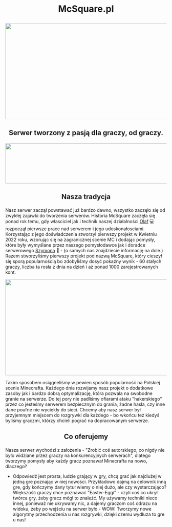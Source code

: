 # <p align="center">McSquare.pl</p>

  
<img src="https://cdn.wallpapersafari.com/45/82/XOFYQu.jpg" width="1260" height="300" style="max-width: 100%;">
  
## <p align="center">Serwer tworzony z pasją dla graczy, od graczy.</p>

<img src="https://www.seekpng.com/png/full/108-1087791_hp-bar-png-vector-transparent-stock-health-bar.png" width="1260" height="125" style="max-width: 100%;">

## <p align="center">Nasza tradycja</p>

Nasz serwer zaczął powstawać już bardzo dawno, wszystko zaczęło się od zwykłej zajawki do tworzenia serwerów. Historia McSquare zaczęła się ponad rok temu, gdy własciciel jak i technik naszej działalności <a href=https://www.linkedin.com/in/olaf-bigda-086103222/> Olaf</a> 💻 rozpoczął pierwsze prace nad serwerem i jego udoskonałosciami. Korzystając z jego doświadczenia stworzył pierwszy projekt w Kwietniu 2022 roku, wzorując się na zagranicznej scenie MC i dodając pomysły, które były wymyślane przez naszego pomysłodawce jak i doradce serwerowego <a href=https://www.linkedin.com/in/szymon-kijak-43b664251/> Szymona</a> 📱 - (o samych nas znajdziecie informację na dole.) Razem stworzyliśmy pierwszy projekt pod nazwą McSquare, który cieszył się sporą popularnością bo zdobyliśmy dosyć pokaźny wynik - 60 stałych graczy, liczba ta rosła z dnia na dzień i aż ponad 1000 zarejestrowanych kont. 

<img src="https://media.discordapp.net/attachments/670930542790705174/871403238514102312/2021-03-17_11.44.21.png?width=748&height=396" width="1920" height="300" style="max-width: 100%;">

Takim sposobem osiągneliśmy w pewien sposób popularność na Polskiej scenie Minecrafta. Każdego dnia rozwijamy nasz projekt o dodatkowe zasoby jak i bardzo dobrą optymalizację, która pozwala na swobodne granie na serwerze. Do tej pory nie padliśmy ofiarami ataku "hakerskiego" przez co jesteśmy serwerem bezpiecznym do grania, żadne hasła, czy inne dane poufne nie wyciekły do sieci. Chcemy aby nasz serwer był przyjemnym miejscem do rozgrywki dla każdego - bo wkońcu też kiedyś byliśmy graczmi, którzy chcieli pograć na dopracowanym serwerze.


## <p align="center">Co oferujemy</p>

Nasza serwer wychodzi z założenia - "Zrobić coś autorskiego, co nigdy nie było widziane przez graczy na konkurencyjnych serwerach", dlatego tworzymy pomysły aby każdy gracz poznawał Minecrafta na nowo, dlaczego?
- Odpowiedź jest prosta, ludzie grający w gry, chcą grać jak najdlużej w jedną gre poznając w niej nowości. Przykładowo dajmą na celownik inną gre, gdy kończymy dany tytuł wiemy o niej dużo, ale czy wystarczająco? Większość graczy chce poznawać "Easter-Eggi" - czyli coś co ukrył twórca gry, żeby gracz mógł to znależć. My używamy techniki nieco innej, ponieważ nie ukrywamy nic, a dajemy graczom coś odrazu na widoku, żeby po wejściu na serwer było - WOW! Tworzymy nowe algorytmy przechodzenia u nas rozgrywki, dzięki czemu wydłuza to gre u nas!
